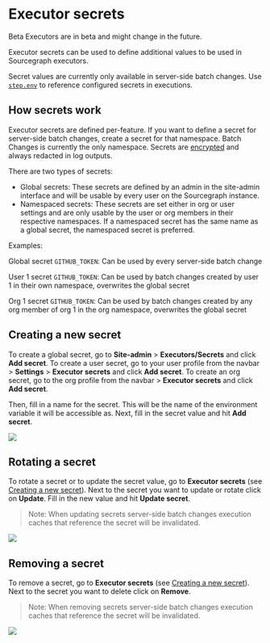 # Executor secrets

<style type="text/css">
  img.executor-diagram {
    display: block;
    margin: 1em auto;
    max-width: 700px;
    margin-bottom: 0.5em;
  }
</style>

<aside class="beta">
<span class="badge badge-beta">Beta</span> Executors are in beta and might change in the future.
</aside>

Executor secrets can be used to define additional values to be used in Sourcegraph executors.

Secret values are currently only available in server-side batch changes. Use [`step.env`](../batch_changes/references/batch_spec_yaml_reference.md#steps-env) to reference configured secrets in executions.

## How secrets work

Executor secrets are defined per-feature. If you want to define a secret for server-side batch changes, create a secret for that namespace. Batch Changes is currently the only namespace. Secrets are [encrypted](./config/encryption,md) and always redacted in log outputs.

There are two types of secrets: 

- Global secrets: These secrets are defined by an admin in the site-admin interface and will be usable by every user on the Sourcegraph instance.
- Namespaced secrets: These secrets are set either in org or user settings and are only usable by the user or org members in their respective namespaces. If a namespaced secret has the same name as a global secret, the namespaced secret is preferred.

Examples:

Global secret `GITHUB_TOKEN`: Can be used by every server-side batch change

User 1 secret `GITHUB_TOKEN`: Can be used by batch changes created by user 1 in their own namespace, overwrites the global secret

Org 1 secret `GITHUB_TOKEN`: Can be used by batch changes created by any org member of org 1 in the org namespace, overwrites the global secret

## Creating a new secret

To create a global secret, go to **Site-admin** > **Executors/Secrets** and click **Add secret**.
To create a user secret, go to your user profile from the navbar > **Settings** >  **Executor secrets** and click **Add secret**.
To create an org secret, go to the org profile from the navbar > **Executor secrets** and click **Add secret**.

Then, fill in a name for the secret. This will be the name of the environment variable it will be accessible as.
Next, fill in the secret value and hit **Add secret**.

<img src="https://storage.googleapis.com/sourcegraph-assets/docs/images/batch_changes/create_executor_secret.png" class="lead-screenshot">

## Rotating a secret

To rotate a secret or to update the secret value, go to **Executor secrets** (see [Creating a new secret](#creating-a-new-secret)). Next to the secret you want to update or rotate click on **Update**. Fill in the new value and hit **Update secret**.

> Note: When updating secrets server-side batch changes execution caches that reference the secret will be invalidated.

<img src="https://storage.googleapis.com/sourcegraph-assets/docs/images/batch_changes/update_executor_secret.png" class="lead-screenshot">

## Removing a secret

To remove a secret, go to **Executor secrets** (see [Creating a new secret](#creating-a-new-secret)). Next to the secret you want to delete click on **Remove**.

> Note: When removing secrets server-side batch changes execution caches that reference the secret will be invalidated.

<img src="https://storage.googleapis.com/sourcegraph-assets/docs/images/batch_changes/remove_executor_secret.png" class="lead-screenshot">
